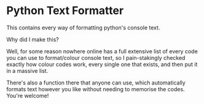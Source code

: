 # Python Text Formatter
This contains every way of formatting python's console text.


Why did I make this?

Well, for some reason nowhere online has a full extensive list of every code you can use to format/colour console text, so I pain-stakingly checked exactly how colour codes work, every single one that exists, and then put it in a massive list.

There's also a function there that anyone can use, which automatically formats text however you like without needing to memorise the codes. You're welcome!
